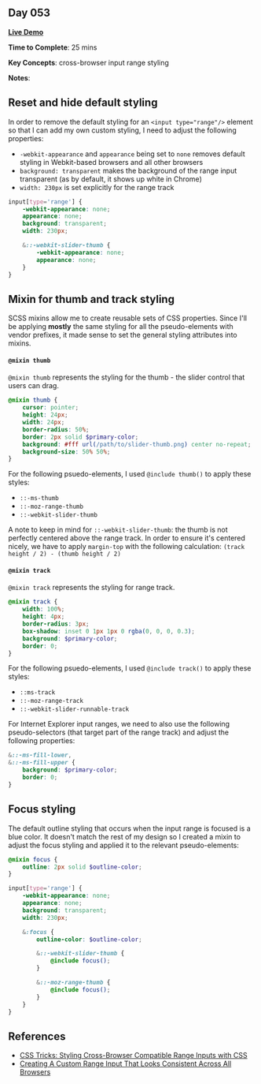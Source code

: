 ## Day 053

**<a href="https://css100.aniqa.dev#day-053">Live Demo</a>**

**Time to Complete**: 25 mins

**Key Concepts**: cross-browser input range styling

**Notes**:

## Reset and hide default styling

In order to remove the default styling for an `<input type="range"/>` element so that I can add my own custom styling, I need to adjust the following properties:

- `-webkit-appearance` and `appearance` being set to `none` removes default styling in Webkit-based browsers and all other browsers
- `background: transparent` makes the background of the range input transparent (as by default, it shows up white in Chrome)
- `width: 230px` is set explicitly for the range track

```scss
input[type='range'] {
	-webkit-appearance: none;
	appearance: none;
	background: transparent;
	width: 230px;

	&::-webkit-slider-thumb {
		-webkit-appearance: none;
		appearance: none;
	}
}
```

## Mixin for thumb and track styling

SCSS mixins allow me to create reusable sets of CSS properties. Since I'll be applying **mostly** the same styling for all the pseudo-elements with vendor prefixes, it made sense to set the general styling attributes into mixins.

#### `@mixin thumb`

`@mixin thumb` represents the styling for the thumb - the slider control that users can drag.

```scss
@mixin thumb {
	cursor: pointer;
	height: 24px;
	width: 24px;
	border-radius: 50%;
	border: 2px solid $primary-color;
	background: #fff url(/path/to/slider-thumb.png) center no-repeat;
	background-size: 50% 50%;
}
```

For the following psuedo-elements, I used `@include thumb()` to apply these styles:

- `::-ms-thumb`
- `::-moz-range-thumb`
- `::-webkit-slider-thumb`

A note to keep in mind for `::-webkit-slider-thumb`: the thumb is not perfectly centered above the range track. In order to ensure it's centered nicely, we have to apply `margin-top` with the following calculation: `(track height / 2) - (thumb height / 2)`

#### `@mixin track`

`@mixin track` represents the styling for range track.

```scss
@mixin track {
	width: 100%;
	height: 4px;
	border-radius: 3px;
	box-shadow: inset 0 1px 1px 0 rgba(0, 0, 0, 0.3);
	background: $primary-color;
	border: 0;
}
```

For the following psuedo-elements, I used `@include track()` to apply these styles:

- `::ms-track`
- `::-moz-range-track`
- `::-webkit-slider-runnable-track`

For Internet Explorer input ranges, we need to also use the following pseudo-selectors (that target part of the range track) and adjust the following properties:

```scss
&::-ms-fill-lower,
&::-ms-fill-upper {
	background: $primary-color;
	border: 0;
}
```

## Focus styling

The default outline styling that occurs when the input range is focused is a blue color. It doesn't match the rest of my design so I created a mixin to adjust the focus styling and applied it to the relevant pseudo-elements:

```scss
@mixin focus {
	outline: 2px solid $outline-color;
}

input[type='range'] {
	-webkit-appearance: none;
	appearance: none;
	background: transparent;
	width: 230px;

	&:focus {
		outline-color: $outline-color;

		&::-webkit-slider-thumb {
			@include focus();
		}

		&::-moz-range-thumb {
			@include focus();
		}
	}
}
```

## References

- <a href="https://css-tricks.com/styling-cross-browser-compatible-range-inputs-css/">CSS Tricks: Styling Cross-Browser Compatible Range Inputs with CSS</a>
- <a href="https://www.smashingmagazine.com/2021/12/create-custom-range-input-consistent-browsers/">Creating A Custom Range Input That Looks Consistent Across All Browsers</a>

```

```
